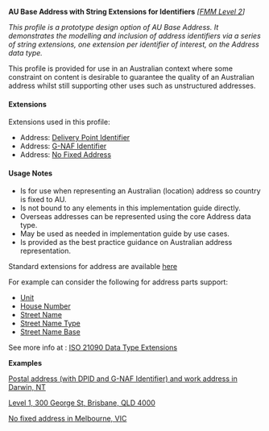 **AU Base Address with String Extensions for Identifiers** *[[FMM Level 2](guidance.html)]*

_This profile is a prototype design option of AU Base Address. It demonstrates the modelling and inclusion of address identifiers via a series of string extensions, one extension per identifier of interest, on the Address data type._

This profile is provided for use in an Australian context where some constraint on content is desirable to guarantee the quality of an Australian address whilst still supporting
other uses such as unstructured addresses. 

#### Extensions
Extensions used in this profile:
* Address: [Delivery Point Identifier](http://hl7.org.au/fhir/StructureDefinition/address-deliverypointidentifier.html)
* Address: [G-NAF Identifier](http://hl7.org.au/fhir/StructureDefinition/address-gnafidentifier.html)
* Address: [No Fixed Address](http://hl7.org.au/fhir/StructureDefinition/no-fixed-address.html)


#### Usage Notes
* Is for use when representing an Australian (location) address so country is fixed to AU.
* Is not bound to any elements in this implementation guide directly.
* Overseas addresses can be represented using the core Address data type.
* May be used as needed in implementation guide by use cases.
* Is provided as the best practice guidance on Australian address representation.


Standard extensions for address are available [here](http://hl7.org/fhir/R4/datatypes-extras.html#address)

For example can consider the following for address parts support:
* [Unit](http://hl7.org/fhir/R4/extension-iso21090-adxp-unitid.html)
* [House Number](http://hl7.org/fhir/R4/extension-iso21090-adxp-housenumber.html)
* [Street Name](http://hl7.org/fhir/R4/extension-iso21090-adxp-streetname.html)
* [Street Name Type](http://hl7.org/fhir/R4/extension-iso21090-adxp-streetnametype.html)
* [Street Name Base](http://hl7.org/fhir/R4/extension-iso21090-adxp-streetnamebase.html)

See more info at : [ISO 21090 Data Type Extensions](http://hl7.org/fhir/R4/iso-21090.html)


**Examples**

[Postal address (with DPID and G-NAF Identifier) and work address in Darwin, NT](Patient-address-example0-string.html)

[Level 1, 300 George St, Brisbane, QLD 4000](Patient-address-example1.html)

[No fixed address in Melbourne, VIC](Patient-address-example2.html)
